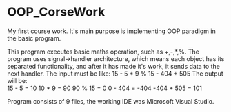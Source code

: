 # OOP_CorseWork
My first course work. It's main purpose is implementing OOP paradigm in the basic program.

This program executes basic maths operation, such as +,-,*,%. 
The program uses signal->handler architecture, which means each object has its separated functionality, and after it has made it's work, it sends data to the next handler.
The input must be like: 15 - 5 * 9 % 15 - 404 + 505
The output will be: 	
15 - 5 = 10 
10 * 9 = 90 
90 % 15 = 0
0 - 404 = -404 
-404 + 505 = 101

Program consists of 9 files, the working IDE was Microsoft Visual Studio.
